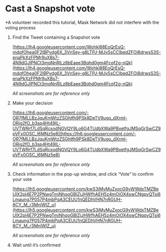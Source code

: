 # Cast a Snapshot vote

*A volunteer recorded this tutorial, Mask Network did not interfere with the voting process

1. Find the Tweet containing a Snapshot vote

    [https://lh4.googleusercontent.com/Wohkl88EoQrEsQ-mdqfOhea0F2IBPvdg6X_3VnSey-g8LTPJ-MJv5sCClbedZFOi8drwsS3S-enaPkXzFPMr9uXBs7-4N9dGJlPNCt3mqNnRlLz8bEaee3Bqhd0gm4Fcqf2g-nQk](https://lh4.googleusercontent.com/Wohkl88EoQrEsQ-mdqfOhea0F2IBPvdg6X_3VnSey-g8LTPJ-MJv5sCClbedZFOi8drwsS3S-enaPkXzFPMr9uXBs7-4N9dGJlPNCt3mqNnRlLz8bEaee3Bqhd0gm4Fcqf2g-nQk)

    *All screenshots are for reference only*

2. Make your decision

    [https://lh6.googleusercontent.com/-OR7fMLLBzJquKmWtzZSGhtfh9PSk8DeTV9ugo_dXrml-ORig2fO_b3sp4Ht49IL-UVTWRrf7LdSqRcxodNGVQY9Lo6G4TUdbXWa9PBxetfgJMSqGrSwCZ9pVFx0OSC_I6MNz5e8](https://lh6.googleusercontent.com/-OR7fMLLBzJquKmWtzZSGhtfh9PSk8DeTV9ugo_dXrml-ORig2fO_b3sp4Ht49IL-UVTWRrf7LdSqRcxodNGVQY9Lo6G4TUdbXWa9PBxetfgJMSqGrSwCZ9pVFx0OSC_I6MNz5e8)

    *All screenshots are for reference only*

3. Check information in the pop-up window, and click “Vote” to confirm your vote

    [https://lh5.googleusercontent.com/kwS3iMvMuZxocG9yWWdxTMZBeUlX2pl4E7P2PNwgTmiNhqoGBlZjJHWfhAEH5z4mOiOX4swCNgpvQTsi6Lmaung7P057P4mbPqA3CEUU1nQEDhVHN7nRGUH-8CY_M_r3MnIWlZ_u](https://lh5.googleusercontent.com/kwS3iMvMuZxocG9yWWdxTMZBeUlX2pl4E7P2PNwgTmiNhqoGBlZjJHWfhAEH5z4mOiOX4swCNgpvQTsi6Lmaung7P057P4mbPqA3CEUU1nQEDhVHN7nRGUH-8CY_M_r3MnIWlZ_u)

    *All screenshots are for reference only*

4. Wait until it’s confirmed